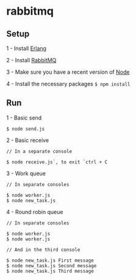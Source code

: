 # rabbitmq

## Setup

1 - Install [Erlang](http://www.erlang.org/downloads)

2 - Install [RabbitMQ](https://www.rabbitmq.com/download.html)

3 - Make sure you have a recent version of [Node](https://nodejs.org/en/)

4 - Install the necessary packages `$ npm install`

## Run

1 - Basic send

`$ node send.js`


2 - Basic receive

```
// In a separate console

$ node receive.js`, to exit `ctrl + C
```


3 - Work queue 

```
// In separate consoles

$ node worker.js
$ node new_task.js
```


4 - Round robin queue

```
// In separate consoles

$ node worker.js
$ node worker.js

// And in the third console

$ node new_task.js First message
$ node new_task.js Second message
$ node new_task.js Third message
```

